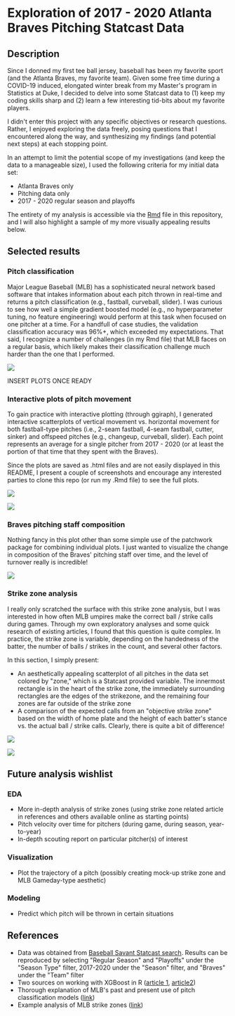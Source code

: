 # Exploration of 2017 - 2020 Atlanta Braves Pitching Statcast Data

## Description

Since I donned my first tee ball jersey, baseball has been my favorite sport (and the Atlanta Braves, my favorite team). Given some free time during a COVID-19 induced, elongated winter break from my Master's program in Statistics at Duke, I decided to delve into some Statcast data to (1) keep my coding skills sharp and (2) learn a few interesting tid-bits about my favorite players.

I didn't enter this project with any specific objectives or research questions. Rather, I enjoyed exploring the data freely, posing questions that I encountered along the way, and synthesizing my findings (and potential next steps) at each stopping point.

In an attempt to limit the potential scope of my investigations (and keep the data to a manageable size), I used the following criteria for my initial data set:

- Atlanta Braves only
- Pitching data only
- 2017 - 2020 regular season and playoffs

The entirety of my analysis is accessible via the [Rmd](https://github.com/robkravec/Atlanta-Braves-Pitching/blob/main/Pitching_Analysis.Rmd) file in this repository, and I will also highlight a sample of my more visually appealing results below.

## Selected results

### Pitch classification

Major League Baseball (MLB) has a sophisticated neural network based software that intakes information about each pitch thrown in real-time and returns a pitch classification (e.g., fastball, curveball, slider). I was curious to see how well a simple gradient boosted model (e.g., no hyperparameter tuning, no feature engineering) would perform at this task when focused on one pitcher at a time. For a handfull of case studies, the validation classification accuracy was 96%+, which exceeded my expectations. That said, I recognize a number of challenges (in my Rmd file) that MLB faces on a regular basis, which likely makes their classification challenge much harder than the one that I performed.

![](plots/fried_arsenal.png)

INSERT PLOTS ONCE READY

### Interactive plots of pitch movement

To gain practice with interactive plotting (through ggiraph), I generated interactive scatterplots of vertical movement vs. horizontal movement for both fastball-type pitches (i.e., 2-seam fastball, 4-seam fastball, cutter, sinker) and offspeed pitches (e.g., changeup, curveball, slider). Each point represents an average for a single pitcher from 2017 - 2020 (or at least the portion of that time that they spent with the Braves). 

Since the plots are saved as .html files and are not easily displayed in this README, I present a couple of screenshots and encourage any interested parties to clone this repo (or run my .Rmd file) to see the full plots.

![](plots/fastball.png)

![](plots/offspeed.png)

### Braves pitching staff composition

Nothing fancy in this plot other than some simple use of the patchwork package for combining individual plots. I just wanted to visualize the change in composition of the Braves' pitching staff over time, and the level of turnover really is incredible!  

![](plots/total_pitches.png)

### Strike zone analysis

I really only scratched the surface with this strike zone analysis, but I was interested in how often MLB umpires make the correct ball / strike calls during games. Through my own exploratory analyses and some quick research of existing articles, I found that this question is quite complex. In practice, the strike zone is variable, depending on the handedness of the batter, the number of balls / strikes in the count, and several other factors. 

In this section, I simply present:

- An aesthetically appealing scatterplot of all pitches in the data set colored by "zone," which is a Statcast provided variable. The innermost rectangle is in the heart of the strike zone, the immediately surrounding rectangles are the edges of the strikezone, and the remaining four zones are far outside of the strike zone
- A comparison of the expected calls from an "objective strike zone" based on the width of home plate and the height of each batter's stance vs. the actual ball / strike calls. Clearly, there is quite a bit of difference!

![](plots/coord_system.png)

![](plots/strikezone_compare.png)

## Future analysis wishlist

### EDA

- More in-depth analysis of strike zones (using strike zone related article in references and others 
available online as starting points)
- Pitch velocity over time for pitchers (during game, during season, year-to-year)
- In-depth scouting report on particular pitcher(s) of interest

### Visualization

- Plot the trajectory of a pitch (possibly creating mock-up strike zone and
MLB Gameday-type aesthetic)

### Modeling

- Predict which pitch will be thrown in certain situations

## References

- Data was obtained from [Baseball Savant Statcast search](https://baseballsavant.mlb.com/statcast_search). Results can be reproduced by selecting "Regular Season" and "Playoffs" under the "Season Type" filter, 2017-2020 under the "Season" filter, and "Braves" under the "Team" filter
- Two sources on working with XGBoost in R ([article 1](https://xgboost.readthedocs.io/en/latest/R-package/xgboostPresentation.html), [article2](https://towardsdatascience.com/getting-to-an-hyperparameter-tuned-xgboost-model-in-no-time-a9560f8eb54b))
- Thorough explanation of MLB's past and present use of pitch classification models ([link](https://technology.mlblogs.com/mlb-pitch-classification-64a1e32ee079))
- Example analysis of MLB strike zones ([link](https://blogs.fangraphs.com/the-size-of-the-strike-zone-by-count/))
